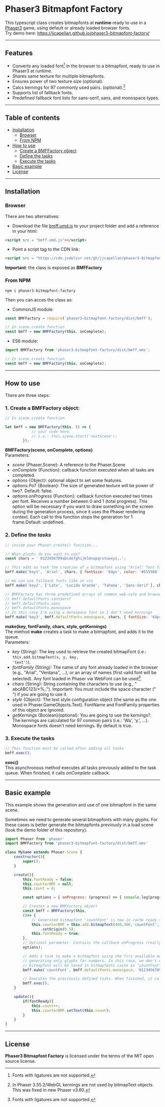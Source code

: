 # Phaser3 Bitmapfont Factory  

This typescript class creates bitmapfonts at **runtime** ready to use in a [Phaser3](https://phaser.io) game, using default or already loaded browser fonts.   
Try demo here: https://jjcapellan.github.io/phaser3-bitmapfont-factory/  

---
## Features
* Converts any loaded font[^1] in the browser to a bitmapfont, ready to use in Phaser3 at runtime.
* Shares same texture for multiple bitmapfonts.
* Ensures power of two texture size (optional).
* Calcs kernings for 97 commonly used pairs. (optional).[^2]
* Supports list of fallback fonts.
* Predefined fallback font lists for sans-serif, sans, and monospace types.

[^1]: Fonts with ligatures are not supported.  

[^2]: In Phaser 3.55.2/WebGL kernings are not used by bitmapText objects. This was fixed in new Phaser v3.60.  

---
## Table of contents  

* [Installation](#installation)
  * [Browser](#browser)
  * [From NPM](#from-npm)
* [How to use](#how-to-use)
  * [Create a BMFFactory object](#1-create-a-bmffactory-object)
  * [Define the tasks](#2-define-the-tasks)
  * [Execute the tasks](#3-execute-the-tasks)
* [Basic example](#basic-example)
* [License](#license)  

---
## Installation
### Browser
There are two alternatives:
* Download the file [bmff.umd.js](https://cdn.jsdelivr.net/gh/jjcapellan/phaser3-bitmapfont-factory@1.1.1/dist/bmff.umd.js) to your project folder and add a reference in your html:
```html
<script src = "bmff.umd.js"></script>
```  
* Point a script tag to the CDN link:
```html
<script src = "https://cdn.jsdelivr.net/gh/jjcapellan/phaser3-bitmapfont-factory@1.1.1/dist/bmff.umd.js"></script>
```  
**Important**: the class is exposed as **BMFFactory**
### From NPM
```
npm i phaser3-bitmapfont-factory
```
Then you can acces the class as:
* CommonJS module:
```javascript
const BMFFactory = require('phaser3-bitmapfont-factory/dist/bmff');

// In scene.create function
const bmff = new BMFFactory(this, onComplete);
```
* ES6 module:
```javascript
import BMFFactory from 'phaser3-bitmapfont-factory/dist/bmff.ems';

// In scene.create function
const bmff = new BMFFactory(this, onComplete);
```
---
## How to use
There are three steps:
### 1. Create a BMFFactory object:
```javascript
// In scene.create function

let bmff = new BMFFactory(this, () => {
            // your code here. 
            // i.e.: this.scene.start('nextScene');
        });
```
**BMFFactory(scene, onComplete, options)**  
Parameters:
* *scene* {Phaser.Scene}: A reference to the Phaser.Scene
* *onComplete* {Function}: callback function executed when all tasks are completed.
* *options* {Object}: optional object to set some features.
* *options.PoT* {Boolean}: The size of generated texture will be power of two?. Default: false.
* *options.onProgress* {Function}: callback function executed two times per font. Receives a number between 0 and 1 (total progress). This option will be necessary if you want to draw something on the screen during the generation process, since it uses the Phaser rendering context. Each call to this function stops the generation for 1 frame.Default: undefined.

### 2. Define the *tasks*
```javascript
// inside your Phaser.create() function...

// What glyphs do you want to use?
const chars = ' 0123456789abcdefghijklmnopqrstuwxyz,.';

// This adds as task the creation of a bitmapfont using "Arial" font family and calculating its kernings
bmff.make('key1', 'Arial', chars, { fontSize: '64px', color: '#555568' });

// We can use fallback fonts like in css
bmff.make('key2', ['Lato', 'Lucida Grande', 'Tahoma', 'Sans-Serif'], chars, { fontSize: '64px', color: '#555568' });

// BMFFactory has three predefined arrays of common web-safe and browser default fonts:
// bmff.defaultFonts.sansSerif
// bmff.defaultFonts.sans
// bmff.defaultFonts.monospace
// In this case I'm using a monospace font so I don't need kernings
bmff.make('key3', bmff.defaultFonts.monospace, chars, { fontSize: '64px', color: '#555568' }, false);
```
**make(key, fontFamily, chars, style, getKernings)**  
The method **make** creates a task to make a bitmapfont, and adds it to the queue.  
Parameters:
* *key* {String}: The key used to retrieve the created bitmapFont (i.e.: <code>this.add.bitmapText(x, y, key, 'text')</code>).
* *fontFamily* {String}: The name of any font already loaded in the browser (e.g., "Arial", "Verdana", ...), or an array of names (first valid font will be selected). Any font loaded in Phaser via WebFont can be used[^1].
* *chars* {String}: String containing the characters to use (e.g., " abcABC123/*%,."). Important: You must include the space character (" ") if you are going to use it.
* *style* {Object}: The text style configuration object (the same as the one used in Phaser.GameObjects.Text). FontName and FontFamily properties of this object are ignored.
* *getKernings* {Boolean}(optional): You are going to use the kernings?. The kernings are calculated for 97 common pairs (i.e.: 'Wa', 'y.', ...). Monospace fonts doesn't need kernings. By default is true.

### 3. Execute the tasks
```javascript
// This function must be called after adding all tasks
bmff.exec();
```
**exec()**  
This asynchronous method executes all tasks previously added to the task queue. When finished, it calls *onComplete* callback.    

---

## Basic example
This example shows the generation and use of one bitmapfont in the same scene.  

Sometimes we need to generate several bitmapfonts with many glyphs. For these cases is better generate the bitmapfonts previously in a load scene (look the demo folder of this repository).  

```javascript
import Phaser from 'phaser'
import BMFFactory from 'phaser3-bitmapfont-factory/dist/bmff.ems'

class MyGame extends Phaser.Scene {
    constructor(){
        super();
    }

    create(){
        this.fontReady = false;
        this.counterBMF = null;
        this.count = 0;

        const options = { onProgress: (progress) => { console.log(progress) }; }

        // Creates a new BMFFactory object
        const bmff = BMFFactory(this, 
        ()=> {
            // Generated bitmapfont 'countFont' is now in cache ready to be used
            this.counterBMF = this.add.bitmapText(400,300,'countFont','0', 120)
                .setOrigin(0.5);
            this.fontReady = true;
        },
        // Optional parameter. Contains the callback onProgress (really wouldn't be necessary for so few glyphs). 
        options);

        // Adds a task to make a bitmapfont using the firs available monospace in the browser and 
        // generating only glyphs for numbers. In this case, we don't need kernings. The generated
        // bitmapfont will be saved in bitmapfonts cache as "countFont".
        bmff.make('countFont', bmff.defaultFonts.monospace, '0123456789', {fontSize: '120px'}, false);

        // Executes the previously defined tasks. When finished, it calls the callback.
        bmff.exec();
    }

    update(){
        if(fontReady){
            this.count++;
            this.counterBMF.setText(this.count);
        }
    }
}
```
  
  


---
## License
**Phaser3 Bitmapfont Factory** is licensed under the terms of the MIT open source license.

